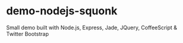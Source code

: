demo-nodejs-squonk
==================

Small demo built with Node.js, Express, Jade, JQuery, CoffeeScript &amp; Twitter Bootstrap
